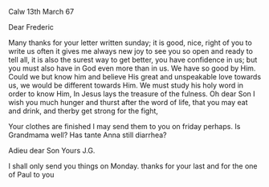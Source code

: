  Calw 13th March 67

Dear Frederic

Many thanks for your letter written sunday; it is good, nice, right of you to write us often it gives me always new joy to see you so open and ready to tell all, it is also the surest way to get better, you have confidence in us; but you must also have in God even more than in us. We have so good by Him. Could we but know him and believe His great and unspeakable love towards us, we would be different towards Him. We must study his holy word in order to know Him, In Jesus lays the treasure of the fulness. Oh dear Son I wish you much hunger and thurst after the word of life, that you may eat and drink, and therby get strong for the fight,

Your clothes are finished I may send them to you on friday perhaps. 
Is Grandmama well? Has tante Anna still diarrhea?

Adieu dear Son
 Yours J.G.

I shall only send you things on Monday. thanks for your last and for the one of Paul to you
